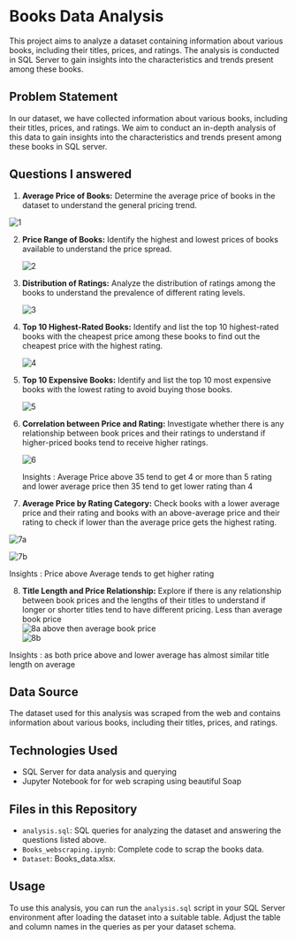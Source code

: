# Books Data Analysis

This project aims to analyze a dataset containing information about various books, including their titles, prices, and ratings. The analysis is conducted in SQL Server to gain insights into the characteristics and trends present among these books.

## Problem Statement

In our dataset, we have collected information about various books, including their titles, prices, and ratings. We aim to conduct an in-depth analysis of this data to gain insights into the characteristics and trends present among these books in SQL server.

## Questions I answered

1. **Average Price of Books:** Determine the average price of books in the dataset to understand the general pricing trend.

  ![1](https://github.com/alysahab/IPL-Players-and-Teams-Analysis/assets/125446376/50f2f843-f805-4c34-9bf6-28e5e2891b17)

2. **Price Range of Books:** Identify the highest and lowest prices of books available to understand the price spread.

   ![2](https://github.com/alysahab/IPL-Players-and-Teams-Analysis/assets/125446376/6c939c36-6b34-481e-a466-306185adba05)

3. **Distribution of Ratings:** Analyze the distribution of ratings among the books to understand the prevalence of different rating levels.

   ![3](https://github.com/alysahab/IPL-Players-and-Teams-Analysis/assets/125446376/fab93d12-680a-46c0-ad56-f651200089ea)

4. **Top 10 Highest-Rated Books:** Identify and list the top 10 highest-rated books with the cheapest price among these books to find out the cheapest price with the highest rating.

   ![4](https://github.com/alysahab/IPL-Players-and-Teams-Analysis/assets/125446376/88446ce4-6199-4698-a342-43c1877d1402)

5. **Top 10 Expensive Books:** Identify and list the top 10 most expensive books with the lowest rating to avoid buying those books.

    ![5](https://github.com/alysahab/IPL-Players-and-Teams-Analysis/assets/125446376/631baa2b-1491-4494-b345-be1908b33fc8)

6. **Correlation between Price and Rating:** Investigate whether there is any relationship between book prices and their ratings to understand if higher-priced books tend to receive higher ratings.

    ![6](https://github.com/alysahab/IPL-Players-and-Teams-Analysis/assets/125446376/6a1fbcdd-adba-40bc-b451-7d8382423fc4)

   Insights : Average Price above 35 tend to get 4 or more than 5 rating and lower average price then 35 tend to get lower rating than 4

8. **Average Price by Rating Category:** Check books with a lower average price and their rating and books with an above-average price and their rating to check if lower than the average price gets the highest rating.

![7a](https://github.com/alysahab/IPL-Players-and-Teams-Analysis/assets/125446376/6a2c877e-ee16-4abf-9726-621de824ba3c)

![7b](https://github.com/alysahab/IPL-Players-and-Teams-Analysis/assets/125446376/0ec67a60-ab35-47d9-9e16-3d2064b6ef6f)

Insights : Price above Average tends to get higher rating

8. **Title Length and Price Relationship:** Explore if there is any relationship between book prices and the lengths of their titles to understand if longer or shorter titles tend to have different pricing.
Less than average book price<br>
![8a](https://github.com/alysahab/IPL-Players-and-Teams-Analysis/assets/125446376/5f7d51d8-cc43-42ab-8276-b21fd72f4983)
above then average book price<br>
![8b](https://github.com/alysahab/IPL-Players-and-Teams-Analysis/assets/125446376/39b126fd-6a21-460b-a121-84b9b82361d8)

Insights : as both price above and lower average has almost similar title length on average

## Data Source

The dataset used for this analysis was scraped from the web and contains information about various books, including their titles, prices, and ratings.

## Technologies Used

- SQL Server for data analysis and querying
- Jupyter Notebook for for web scraping using beautiful Soap

## Files in this Repository

- `analysis.sql`: SQL queries for analyzing the dataset and answering the questions listed above.
- `Books_webscraping.ipynb`: Complete code to scrap the books data.
- `Dataset`: Books_data.xlsx.

## Usage

To use this analysis, you can run the `analysis.sql` script in your SQL Server environment after loading the dataset into a suitable table. Adjust the table and column names in the queries as per your dataset schema.
